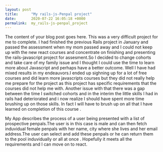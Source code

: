 ```yaml
---
layout: post
title:      "My rails-js-Penpal project"
date:       2020-07-22 16:05:18 +0000
permalink:  my_rails-js-penpal_project
---
```



The content of your blog post goes here.
   This was a very difficult project for me to complete. I had finished the  previous Rails project in January and passed the assessment when my mom passed away and I could not keep up with the new react courses and concentrate on finishing
and presenting the rails-javascript project for assesment.So I decided to change cohorts and take care of my family issue and I thought I could use the time to learn more about Javascript and perhaps have a better outcome.
Well I have had mixed results in my endeauvors.I ended up sighning up for a lot of free courses and did learn more javascripts courses but they did not really help me prepare for the project as this project has specific requirements that the
courses did not help me with. Another issue with that there was a gap between the time I switched cohorts and in the interim the little skills I had in rails had deteriorated and i now realize I should have spent more time brushing up on those skills. In fact I will have to brush up on all that I have learned on completion of this course .

   My App describes the process of a user being presented with a list of prospective penpals.The user is in this case is male and can then fetch induvidual female penpals with her name, city where she lives and her email address.The user can select and add these penpals or he can return them to the pool induvidually or all at once . Hopefully it meets all the requirements and I can move on to react.
